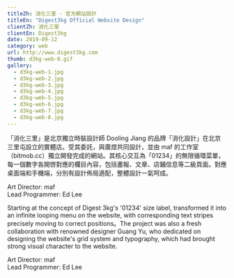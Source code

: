 ```yaml
---
titleZh: 消化三里 · 官方網站設計
titleEn: "Digest3kg Official Website Design"
clientZh: 消化三里
clientEn: Digest3kg
date: 2019-09-12
category: web
url: http://www.digest3kg.com
thumb: d3kg-web-0.gif
gallery:
  - d3kg-web-1.jpg
  - d3kg-web-2.jpg
  - d3kg-web-3.jpg
  - d3kg-web-4.jpg
  - d3kg-web-5.jpg
  - d3kg-web-6.jpg
  - d3kg-web-7.jpg
  - d3kg-web-8.jpg
---
```


「消化三里」是北京獨立時裝設計師 Dooling Jiang 的品牌「消化設計」在北京三里屯設立的實體店。受其委託，與廣煜共同設計，並由 maf 的工作室（bitmob.cc）獨立開發完成的網站。其核心交互為「01234」的無限循環菜單，每一個數字各開啓對應的欄目內容，包括畫報、文章、店鋪信息等二級頁面。對應桌面端和手機端，分別有設計佈局適配，整體設計一氣呵成。

Art Director: maf<br/>
Lead Programmer: Ed Lee

<!-- lang -->

Starting at the concept of Digest 3kg's '01234' size label, transformed it into an infinite looping menu on the website, with corresponding text stripes precisely moving to correct positions。The project was also a fresh collaboration with renowned designer Guang Yu, who dedicated on designing the website's grid system and typography, which had brought strong visual character to the website.

Art Director: maf<br/>
Lead Programmer: Ed Lee
